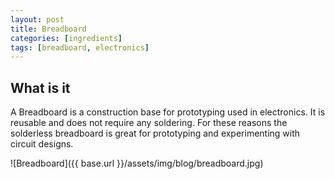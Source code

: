 ```yaml
---
layout: post
title: Breadboard
categories: [ingredients]
tags: [breadboard, electronics]
---
```


## What is it

A Breadboard is a construction base for prototyping used in electronics. It is reusable and does not require any soldering. For these reasons the solderless breadboard is great for prototyping and experimenting with circuit designs.


![Breadboard]({{ base.url }}/assets/img/blog/breadboard.jpg)
